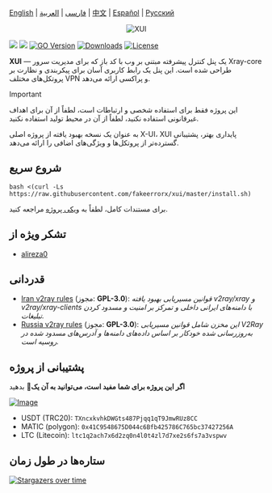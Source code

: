 [English](/README.md) | [فارسی](/README.fa_IR.md) | [العربية](/README.ar_EG.md) |  [中文](/README.zh_CN.md) | [Español](/README.es_ES.md) | [Русский](/README.ru_RU.md)

<p align="center">
  <picture>
    <source media="(prefers-color-scheme: dark)" srcset="./media/XUI-dark.png">
    <img alt="XUI" src="./media/XUI-light.png">
  </picture>
</p>

[![](https://img.shields.io/github/v/release/fakeerrorx/xui.svg?style=for-the-badge)](https://github.com/FakeErrorX/XUI/releases)
[![](https://img.shields.io/github/actions/workflow/status/fakeerrorx/xui/release.yml.svg?style=for-the-badge)](https://github.com/FakeErrorX/XUI/actions)
[![GO Version](https://img.shields.io/github/go-mod/go-version/fakeerrorx/xui.svg?style=for-the-badge)](#)
[![Downloads](https://img.shields.io/github/downloads/fakeerrorx/xui/total.svg?style=for-the-badge)](https://github.com/FakeErrorX/XUI/releases/latest)
[![License](https://img.shields.io/badge/license-GPL%20V3-blue.svg?longCache=true&style=for-the-badge)](https://www.gnu.org/licenses/gpl-3.0.en.html)

**XUI** — یک پنل کنترل پیشرفته مبتنی بر وب با کد باز که برای مدیریت سرور Xray-core طراحی شده است. این پنل یک رابط کاربری آسان برای پیکربندی و نظارت بر پروتکل‌های مختلف VPN و پراکسی ارائه می‌دهد.

> [!IMPORTANT]
> این پروژه فقط برای استفاده شخصی و ارتباطات است، لطفاً از آن برای اهداف غیرقانونی استفاده نکنید، لطفاً از آن در محیط تولید استفاده نکنید.

به عنوان یک نسخه بهبود یافته از پروژه اصلی X-UI، XUI پایداری بهتر، پشتیبانی گسترده‌تر از پروتکل‌ها و ویژگی‌های اضافی را ارائه می‌دهد.

## شروع سریع

```
bash <(curl -Ls https://raw.githubusercontent.com/fakeerrorx/xui/master/install.sh)
```

برای مستندات کامل، لطفاً به [ویکی پروژه](https://github.com/FakeErrorX/XUI/wiki) مراجعه کنید.

## تشکر ویژه از

- [alireza0](https://github.com/alireza0/)

## قدردانی

- [Iran v2ray rules](https://github.com/chocolate4u/Iran-v2ray-rules) (مجوز: **GPL-3.0**): _قوانین مسیریابی بهبود یافته v2ray/xray و v2ray/xray-clients با دامنه‌های ایرانی داخلی و تمرکز بر امنیت و مسدود کردن تبلیغات._
- [Russia v2ray rules](https://github.com/runetfreedom/russia-v2ray-rules-dat) (مجوز: **GPL-3.0**): _این مخزن شامل قوانین مسیریابی V2Ray به‌روزرسانی شده خودکار بر اساس داده‌های دامنه‌ها و آدرس‌های مسدود شده در روسیه است._

## پشتیبانی از پروژه

**اگر این پروژه برای شما مفید است، می‌توانید به آن یک**:star2: بدهید

<p align="left">
  <a href="https://buymeacoffee.com/mhsanaei" target="_blank">
    <img src="./media/buymeacoffe.png" alt="Image">
  </a>
</p>

- USDT (TRC20): `TXncxkvhkDWGts487Pjqq1qT9JmwRUz8CC`
- MATIC (polygon): `0x41C9548675D044c6Bfb425786C765bc37427256A`
- LTC (Litecoin): `ltc1q2ach7x6d2zq0n4l0t4zl7d7xe2s6fs7a3vspwv`

## ستاره‌ها در طول زمان

[![Stargazers over time](https://starchart.cc/FakeErrorX/XUI.svg?variant=adaptive)](https://starchart.cc/FakeErrorX/XUI) 
